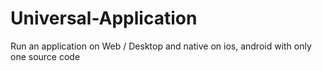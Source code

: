 # Universal-Application
Run an application on Web / Desktop and native on ios, android with only one source code
